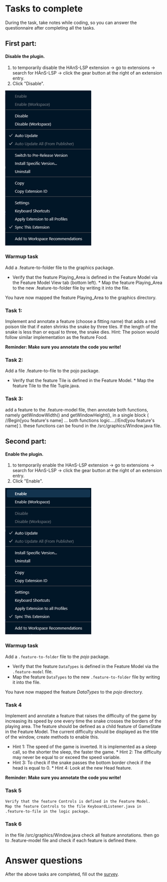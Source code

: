# Tasks to complete

During the task, take notes while coding, so you can answer the questionnaire after completing all the tasks.

## First part:

#### Disable the plugin.
1. to temporarily disable the HAnS-LSP extension -> go to extensions -> search for HAnS-LSP -> click the gear button at the right of an extension entry.
2. Click "Disable".

![](disable.png)

### Warmup task

Add a .feature-to-folder file to the graphics package.
 * Verify that the feature Playing_Area is defined in the Feature Model via the Feature Model View tab (bottom left). * 
 Map the feature Playing_Area to the new .feature-to-folder file by writing it into the file.

You have now mapped the feature Playing_Area to the graphics directory.

### Task 1:

Implement and annotate a feature (choose a fitting name) that adds a red poison tile that if eaten shrinks the snake by three tiles.
If the length of the snake is less than or equal to three, the snake dies. Hint: The poison would follow similar implementation as the feature Food.

**Reminder: Make sure you annotate the code you write!**

### Task 2:

Add a file .feature-to-file to the pojo package.
 * Verify that the feature Tile is defined in the Feature Model. * 
 Map the feature Tile to the file Tuple.java.

### Task 3:

add a feature to the .feature-model file, then annotate both functions, namely getWindowWidth() and getWindowHeight(), in a single block ( //Begin[you feature's name] ... both functions logic....//End[you feature's name] ).
these functions can be found in the /src/graphics/Window.java file.

## Second part:

#### Enable the plugin.
1. to temporarily enable the HAnS-LSP extension -> go to extensions -> search for HAnS-LSP -> click the gear button at the right of an extension entry.
2. Click "Enable".

![](enable.png)

### Warmup task

Add a `.feature-to-folder` file to the *pojo* package.
* Verify that the feature `DataTypes` is defined in the Feature Model via the `.feature-model` file.
* Map the feature `DataTypes` to the new `.feature-to-folder` file by writing it into the file.

You have now mapped the feature *DataTypes* to the *pojo* directory.

### Task 4

Implement and annotate a feature that raises the difficulty of the game by increasing its speed by one every time the snake crosses the borders of the playing area.
The feature should be defined as a child feature of GameState in the Feature Model. The current difficulty should be displayed as the title of the window, create methods to enable this.
 * Hint 1: The speed of the game is inverted. It is implemented as a sleep call, so the shorter the sleep, the faster the game. * 
 Hint 2: The difficulty may never be equal to or exceed the speed variable.
 * Hint 3: To check if the snake passes the bottom border check if the head is equal to 0. * 
 Hint 4: Look at the new Head feature.

**Reminder: Make sure you annotate the code you write!**

### Task 5

    Verify that the feature Controls is defined in the Feature Model.
    Map the feature Controls to the file KeyboardListener.java in .feature-to-file in the logic package.

### Task 6

in the file /src/graphics/Window.java check all feature annotations. then go to .feature-model file and check if each feature is defined there.

# Answer questions
After the above tasks are completed, fill out the [survey](https://docs.google.com/forms/d/e/1FAIpQLSdcpbnTASBGH6cRMHw2DUJWOQm3MigtSJPRo37Q_eYchaOqZg/viewform?usp=sf_link).

